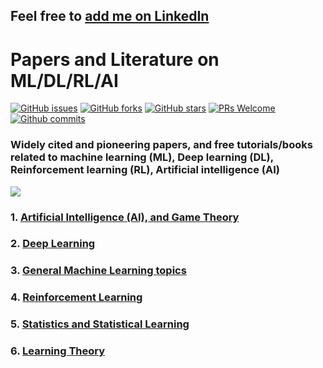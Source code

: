 ## Feel free to [add me on LinkedIn](https://www.linkedin.com/in/tirthajyoti-sarkar-2127aa7/)

# Papers and Literature on ML/DL/RL/AI
[![GitHub issues](https://img.shields.io/github/issues/tirthajyoti/Papers-Literature-ML-DL-RL-AI.svg)](https://github.com/tirthajyoti/Papers-Literature-ML-DL-RL-AI/issues)
[![GitHub forks](https://img.shields.io/github/forks/tirthajyoti/Papers-Literature-ML-DL-RL-AI.svg)](https://github.com/tirthajyoti/Papers-Literature-ML-DL-RL-AI/network)
[![GitHub stars](https://img.shields.io/github/stars/tirthajyoti/Papers-Literature-ML-DL-RL-AI.svg)](https://github.com/tirthajyoti/Papers-Literature-ML-DL-RL-AI/stargazers)
[![PRs Welcome](https://img.shields.io/badge/PRs-welcome-brightgreen.svg)](https://github.com/tirthajyoti/Papers-Literature-ML-DL-RL-AI/pulls)
[![Github commits](https://img.shields.io/github/commit-activity/y/tirthajyoti/Papers-Literature-ML-DL-RL-AI.svg)](https://github.com/tirthajyoti/Papers-Literature-ML-DL-RL-AI/stats/contributors)

### Widely cited and pioneering papers, and free tutorials/books related to machine learning (ML), Deep learning (DL), Reinforcement learning (RL), Artificial intelligence (AI)

![](https://raw.githubusercontent.com/tirthajyoti/Papers-Literature-ML-DL-AI/master/Images/What-is-machine-learning_Definition.jpg)

### 1. [Artificial Intelligence (AI), and Game Theory](https://github.com/tirthajyoti/Papers-Literature-ML-DL-AI/tree/master/AI-Game-Theory)
### 2. [Deep Learning](https://github.com/tirthajyoti/Papers-Literature-ML-DL-AI/tree/master/Deep-learning)
### 3. [General Machine Learning topics](https://github.com/tirthajyoti/Papers-Literature-ML-DL-AI/tree/master/General-Machine-Learning)
### 4. [Reinforcement Learning](https://github.com/tirthajyoti/Papers-Literature-ML-DL-AI/tree/master/Reinforcement%20Learning)
### 5. [Statistics and Statistical Learning](https://github.com/tirthajyoti/Papers-Literature-ML-DL-AI/tree/master/Statistics%20and%20Statistical%20Learning)
### 6. [Learning Theory](https://github.com/tirthajyoti/Papers-Literature-ML-DL-AI/tree/master/Learning%20Theory)
